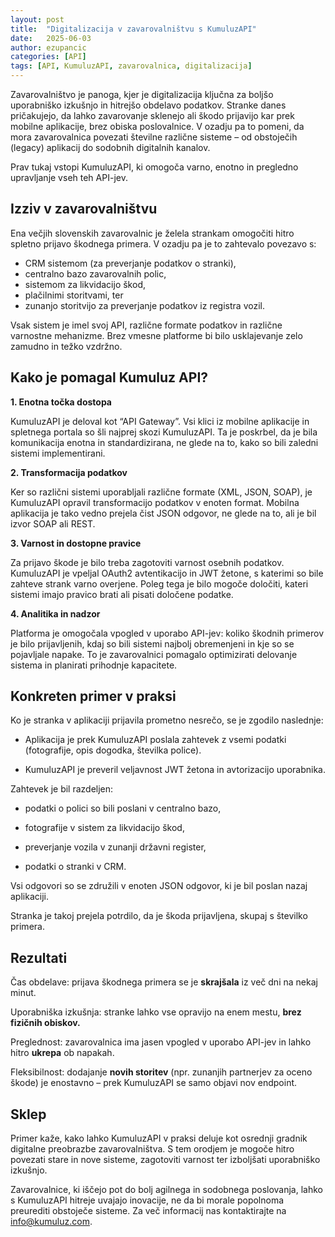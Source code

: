 ```yaml
---
layout: post
title:  "Digitalizacija v zavarovalništvu s KumuluzAPI"
date:   2025-06-03
author: ezupancic
categories: [API]
tags: [API, KumuluzAPI, zavarovalnica, digitalizacija]
---
```


Zavarovalništvo je panoga, kjer je digitalizacija ključna za boljšo uporabniško izkušnjo in hitrejšo obdelavo podatkov. Stranke danes pričakujejo, da lahko zavarovanje sklenejo ali škodo prijavijo kar prek mobilne aplikacije, brez obiska poslovalnice. V ozadju pa to pomeni, da mora zavarovalnica povezati številne različne sisteme – od obstoječih (legacy) aplikacij do sodobnih digitalnih kanalov.

<!--more-->

Prav tukaj vstopi KumuluzAPI, ki omogoča varno, enotno in pregledno upravljanje vseh teh API-jev.

## Izziv v zavarovalništvu

Ena večjih slovenskih zavarovalnic je želela strankam omogočiti hitro spletno prijavo škodnega primera. V ozadju pa je to zahtevalo povezavo s:

- CRM sistemom (za preverjanje podatkov o stranki),
- centralno bazo zavarovalnih polic,
- sistemom za likvidacijo škod,
- plačilnimi storitvami, ter 
- zunanjo storitvijo za preverjanje podatkov iz registra vozil.

Vsak sistem je imel svoj API, različne formate podatkov in različne varnostne mehanizme. Brez vmesne platforme bi bilo usklajevanje zelo zamudno in težko vzdržno.

## Kako je pomagal Kumuluz API?
**1. Enotna točka dostopa**

KumuluzAPI je deloval kot “API Gateway”. Vsi klici iz mobilne aplikacije in spletnega portala so šli najprej skozi KumuluzAPI. Ta je poskrbel, da je bila komunikacija enotna in standardizirana, ne glede na to, kako so bili zaledni sistemi implementirani.

**2. Transformacija podatkov**

Ker so različni sistemi uporabljali različne formate (XML, JSON, SOAP), je KumuluzAPI opravil transformacijo podatkov v enoten format. Mobilna aplikacija je tako vedno prejela čist JSON odgovor, ne glede na to, ali je bil izvor SOAP ali REST.

**3. Varnost in dostopne pravice**

Za prijavo škode je bilo treba zagotoviti varnost osebnih podatkov. KumuluzAPI je vpeljal OAuth2 avtentikacijo in JWT žetone, s katerimi so bile zahteve strank varno overjene. Poleg tega je bilo mogoče določiti, kateri sistemi imajo pravico brati ali pisati določene podatke.

**4. Analitika in nadzor**

Platforma je omogočala vpogled v uporabo API-jev: koliko škodnih primerov je bilo prijavljenih, kdaj so bili sistemi najbolj obremenjeni in kje so se pojavljale napake. To je zavarovalnici pomagalo optimizirati delovanje sistema in planirati prihodnje kapacitete.

## Konkreten primer v praksi

Ko je stranka v aplikaciji prijavila prometno nesrečo, se je zgodilo naslednje:

- Aplikacija je prek KumuluzAPI poslala zahtevek z vsemi podatki (fotografije, opis dogodka, številka police).

- KumuluzAPI je preveril veljavnost JWT žetona in avtorizacijo uporabnika.


Zahtevek je bil razdeljen:

- podatki o polici so bili poslani v centralno bazo,

- fotografije v sistem za likvidacijo škod,

- preverjanje vozila v zunanji državni register,

- podatki o stranki v CRM.


Vsi odgovori so se združili v enoten JSON odgovor, ki je bil poslan nazaj aplikaciji.

Stranka je takoj prejela potrdilo, da je škoda prijavljena, skupaj s številko primera.

## Rezultati

Čas obdelave: prijava škodnega primera se je **skrajšala** iz več dni na nekaj minut.

Uporabniška izkušnja: stranke lahko vse opravijo na enem mestu, **brez fizičnih obiskov.**

Preglednost: zavarovalnica ima jasen vpogled v uporabo API-jev in lahko hitro **ukrepa** ob napakah.

Fleksibilnost: dodajanje **novih storitev** (npr. zunanjih partnerjev za oceno škode) je enostavno – prek KumuluzAPI se samo objavi nov endpoint.

## Sklep

Primer kaže, kako lahko KumuluzAPI v praksi deluje kot osrednji gradnik digitalne preobrazbe zavarovalništva. S tem orodjem je mogoče hitro povezati stare in nove sisteme, zagotoviti varnost ter izboljšati uporabniško izkušnjo.

Zavarovalnice, ki iščejo pot do bolj agilnega in sodobnega poslovanja, lahko s KumuluzAPI hitreje uvajajo inovacije, ne da bi morale popolnoma preurediti obstoječe sisteme. Za več informacij nas kontaktirajte na <info@kumuluz.com>.








